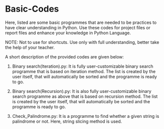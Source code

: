 # Basic-Codes

Here, listed are some basic programmes that are needed to be practices to have clear understanding in Python. Use these codes for project files or report files and enhance your knowledge in Python Language.

NOTE: Not to use for shortcuts. Use only with full understanding, better take the help of your teacher.

A short description of the provided codes are given below:

1. Binary search(Iteration).py: It is fully user-customizable binary search programme that is based on iteration method. The list is created by the user itself, that will            automatically be sorted and the programme is ready to go.

2. Binary search(Recursion).py: It is also fully user-customizable binary search programme as above that is based on recursion method. The list is created by the user itself, that    will automatically be sorted and the programme is ready to go.

3. Check_Palindrome.py: It is a programme to find whether a given string is palindrome or not. Here, string slicing method is used. 

